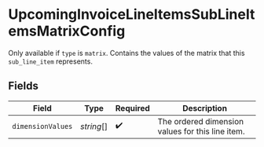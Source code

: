 # UpcomingInvoiceLineItemsSubLineItemsMatrixConfig

Only available if `type` is `matrix`. Contains the values of the matrix that this `sub_line_item` represents.


## Fields

| Field                                            | Type                                             | Required                                         | Description                                      |
| ------------------------------------------------ | ------------------------------------------------ | ------------------------------------------------ | ------------------------------------------------ |
| `dimensionValues`                                | *string*[]                                       | :heavy_check_mark:                               | The ordered dimension values for this line item. |